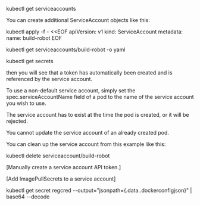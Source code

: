  kubectl get serviceaccounts

 You can create additional ServiceAccount objects like this:

 kubectl apply -f - <<EOF
apiVersion: v1
kind: ServiceAccount
metadata:
  name: build-robot
EOF

kubectl get serviceaccounts/build-robot -o yaml

kubectl get secrets

then you will see that a token has automatically been created and is referenced by the service account.

To use a non-default service account, simply set the spec.serviceAccountName field of a pod to the name of the service account you wish to use.

The service account has to exist at the time the pod is created, or it will be rejected.

You cannot update the service account of an already created pod.

You can clean up the service account from this example like this:

kubectl delete serviceaccount/build-robot

[Manually create a service account API token.]

[Add ImagePullSecrets to a service account]

kubectl get secret regcred --output="jsonpath={.data.\.dockerconfigjson}" | base64 --decode

